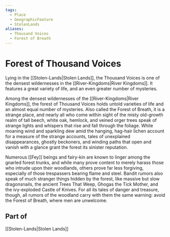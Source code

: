 ```yaml
---
tags:
  - Place
  - GeographicFeature
  - StolenLands
aliases:
  - Thousand Voices
  - Forest of Breath
---
```

# Forest of Thousand Voices
Lying in the [[Stolen-Lands|Stolen Lands]], the Thousand Voices is one of the densest wildernesses in the [[River-Kingdoms|River Kingdoms]]. It features a great variety of life, and an even greater number of mysteries. 

Among the densest wildernesses of the [[River-Kingdoms|River Kingdoms]], the forest of Thousand Voices holds untold varieties of life and an almost equal number of mysteries. Also called the Forest of Breath, it is a strange place, and nearly all who come within sight of the misty old-growth realm of tall beech, white oak, hemlock, and veined orger trees speak of strange lights and whispers that rise and fall through the foliage. While moaning wind and sparkling dew amid the hanging, hag-hair lichen account for a measure of the strange accounts, tales of unexplained disappearances, ghostly beckoners, and winding paths that open and vanish with a glance grant the forest its sinister reputation. 

Numerous [[Fey]] beings and fairy-kin are known to linger among the gnarled forest trunks, and while many prove content to merely harass those who intrude upon their woodlands, others prove far less forgiving, especially of those trespassers bearing flame and steel. Bandit rumors also speak of much stranger things hidden by the forest, like massive but slow dragonsnails, the ancient Trees That Weep, Ghogas the Tick Mother, and the ivy-exploded Castle of Knives. For all its tales of danger and treasure, though, all rumors of the woodland carry with them the same warning: avoid the Forest of Breath, where men are unwelcome.

## Part of
[[Stolen-Lands|Stolen Lands]]